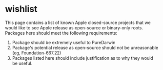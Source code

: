 wishlist
========
This page contains a list of known Apple closed-source projects that we would like to see Apple release as open-source or binary-only roots.
Packages here should meet the following requirements:
1. Package should be extremely useful to PureDarwin
2. Package's potential release as open-source should not be unreasonable (eg, Foundation-667.22)
3. Packages listed here should include justification as to why they would be useful.

